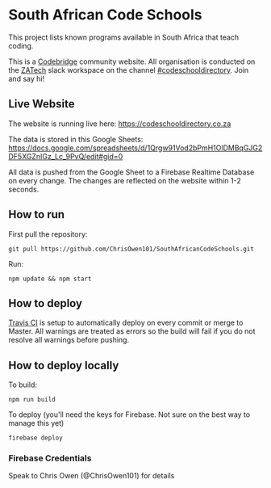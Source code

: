 # South African Code Schools

This project lists known programs available in South Africa that teach coding.

This is a [Codebridge](https://codebridge.org.za/) community website. All organisation is conducted on the [ZATech](https://zatech.github.io/) slack workspace on the channel [#codeschooldirectory](https://zatech.slack.com/messages/CGT76NYK1/). Join and say hi!

## Live Website

The website is running live here: https://codeschooldirectory.co.za

The data is stored in this Google Sheets: https://docs.google.com/spreadsheets/d/1Qrgw91Vod2bPmH1OlDMBqGJG2DF5XGZnIGz_Lc_9PvQ/edit#gid=0

All data is pushed from the Google Sheet to a Firebase Realtime Database on every change. The changes are reflected on the website within 1-2 seconds.

## How to run

First pull the repository:

```
git pull https://github.com/ChrisOwen101/SouthAfricanCodeSchools.git
```

Run:

```
npm update && npm start
```

## How to deploy

[Travis CI](https://travis-ci.org/) is setup to automatically deploy on every commit or merge to Master. All warnings are treated as errors so the build will fail if you do not resolve all warnings before pushing.

## How to deploy locally

To build:

```
npm run build
```

To deploy (you'll need the keys for Firebase. Not sure on the best way to manage this yet)

```
firebase deploy
```
### Firebase Credentials

Speak to Chris Owen (@ChrisOwen101) for details
